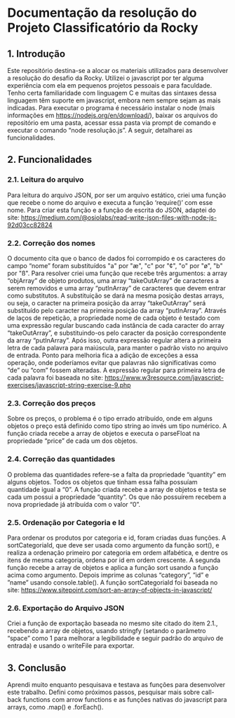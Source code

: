 # Documentação da resolução do Projeto Classificatório da Rocky

## 1.	Introdução

Este repositório destina-se a alocar os materiais utilizados para desenvolver a resolução do desafio da Rocky. Utilizei o javascript por ter alguma experiência com ela em pequenos projetos pessoais e para faculdade. Tenho certa familiaridade com linguagem C e muitas das sintaxes dessa linguagem têm suporte em javascript, embora nem sempre sejam as mais indicadas.
Para executar o programa é necessário instalar o node (mais informações em https://nodejs.org/en/download/), baixar os arquivos do repositório em uma pasta, acessar essa pasta via prompt de comando e executar o comando “node resolução.js”.
A seguir, detalharei as funcionalidades.

## 2.	Funcionalidades

### 2.1. Leitura do arquivo
Para leitura do arquivo JSON, por ser um arquivo estático, criei uma função que recebe o nome do arquivo e executa a função ‘require()’ com esse nome. Para criar esta função e a função de escrita do JSON, adaptei do site:
 https://medium.com/@osiolabs/read-write-json-files-with-node-js-92d03cc82824

### 2.2. Correção dos nomes
O documento cita que o banco de dados foi corrompido e os caracteres do campo “nome” foram substituídos "a" por "æ", "c" por "¢", "o" por "ø", "b" por "ß". Para resolver criei uma função que recebe três argumentos: a array “objArray” de objeto produtos, uma array “takeOutArray” de caracteres a serem removidos e uma array “putInArray” de caracteres que devem entrar como substitutos. A substituição se dará na mesma posição destas arrays, ou seja, o caracter na primeira posição da array “takeOutArray” será substituído pelo caracter na primeira posição da array “putInArray”.  Através de laços de repetição, a propriedade nome de cada objeto é testado com uma expressão regular buscando cada instância de cada caracter do array “takeOutArray”, e substituindo-os pelo caracter da posição correspondente da array “putInArray”.
Após isso, outra expressão regular altera a primeira letra de cada palavra para maiúscula, para manter o padrão visto no arquivo de entrada. Ponto para melhoria fica a adição de exceções a essa operação, onde poderíamos evitar que palavras não significativas como “de” ou “com” fossem alteradas. 
A expressão regular para primeira letra de cada palavra foi baseada no site:
https://www.w3resource.com/javascript-exercises/javascript-string-exercise-9.php

### 2.3. Correção dos preços
Sobre os preços, o problema é o tipo errado atribuído, onde em alguns objetos o preço está definido como tipo string ao invés um tipo numérico. A função criada recebe a array de objetos e executa o parseFloat na propriedade “price” de cada um dos objetos.

### 2.4. Correção das quantidades
O problema das quantidades refere-se a falta da propriedade “quantity” em alguns objetos. Todos os objetos que tinham essa falha possuíam quantidade igual a “0”. A função criada recebe a array de objetos e testa se cada um possui a propriedade “quantity”. Os que não possuírem recebem a nova propriedade já atribuída com o valor “0”.

### 2.5. Ordenação por Categoria e Id
Para ordenar os produtos por categoria e id, foram criadas duas funções. A sortCategoriaId, que deve ser usada como argumento da função sort(), e realiza a ordenação primeiro por categoria em ordem alfabética, e dentre os itens de mesma categoria, ordena por id em ordem crescente. A segunda função recebe a array de objetos e aplica a função sort usando a função acima como argumento. Depois imprime as colunas “category”, ”id” e ”name” usando console.table().
A função sortCategoriaId foi baseada no site: 
https://www.sitepoint.com/sort-an-array-of-objects-in-javascript/

### 2.6. Exportação do Arquivo JSON
Criei a função de exportação baseada no mesmo site citado do item 2.1., recebendo a array de objetos, usando stringfy (setando o parâmetro “space” como 1 para melhorar a legibilidade e seguir padrão do arquivo de entrada) e usando o writeFile para exportar.


## 3.	Conclusão

Aprendi muito enquanto pesquisava e testava as funções para desenvolver este trabalho. Defini como próximos passos, pesquisar mais sobre call-back functions com arrow functions e as funções nativas do javascript para arrays, como .map() e .forEach().  




